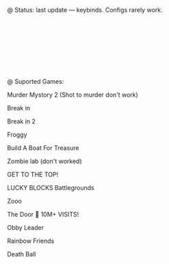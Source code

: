 @  Status: last update — keybinds. Configs rarely work.

ᅠ

ᅠ

ᅠ

ᅠ

@  Suported Games:

Murder Mystory 2 (Shot to murder don't work)

Break in 

Break in 2

Froggy

Build A Boat For Treasure

Zombie lab (don't worked) 

GET TO THE TOP!

LUCKY BLOCKS Battlegrounds

Zooo

The Door 🚪 10M+ VISITS!

Obby Leader

Rainbow Friends

Death Ball
